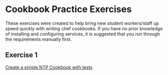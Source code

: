 Cookbook Practice Exercises
===========================
These exercises were created to help bring new student workers/staff up 
speed quickly with writing chef cookbooks.  If you have no prior knowledge of installing and configuring
services, it is suggested that you run through the requirements
manually first.

Exercise 1
----------
[Create a simple NTP Cookbook with tests](https://github.com/TAMUArch/cookbook-practice-exercise/EXERCISES1.md)
